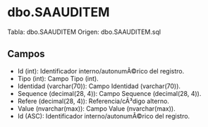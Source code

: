 ﻿# dbo.SAAUDITEM

Tabla: dbo.SAAUDITEM
Origen: dbo.SAAUDITEM.sql

## Campos

- Id (int): Identificador interno/autonumÃ©rico del registro.
- Tipo (int): Campo Tipo (int).
- Identidad (varchar(70)): Campo Identidad (varchar(70)).
- Sequence (decimal(28, 4)): Campo Sequence (decimal(28, 4)).
- Refere (decimal(28, 4)): Referencia/cÃ³digo alterno.
- Value (nvarchar(max)): Campo Value (nvarchar(max)).
- Id (ASC): Identificador interno/autonumÃ©rico del registro.

